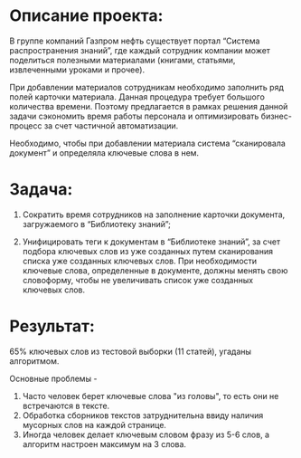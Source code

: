 # Описание проекта:
В группе компаний Газпром нефть существует портал “Система распространения знаний”, где каждый сотрудник компании может поделиться полезными материалами (книгами, статьями, извлеченными уроками и прочее). 

При добавлении материалов сотрудникам необходимо заполнить ряд полей карточки материала. Данная процедура требует большого количества времени. Поэтому предлагается в рамках решения данной задачи сэкономить время работы персонала и оптимизировать бизнес-процесс за счет частичной автоматизации. 

Необходимо, чтобы при добавлении материала система “сканировала документ” и определяла ключевые слова в нем.

# Задача:
1. Сократить время сотрудников на заполнение карточки документа, загружаемого в “Библиотеку знаний”;

2. Унифицировать теги к документам в “Библиотеке знаний”, за счет подбора ключевых слов из уже созданных путем сканирования списка уже созданных ключевых слов. При необходимости ключевые слова, определенные в документе, должны менять свою словоформу, чтобы не увеличивать список уже созданных ключевых слов.

# Результат:
65% ключевых слов из тестовой выборки (11 статей), угаданы алгоритмом.

Основные проблемы -
1. Часто человек берет ключевые слова "из головы", то есть они не встречаются в тексте.
2. Обработка сборников текстов затруднительна ввиду наличия мусорных слов на каждой странице.
3. Иногда человек делает ключевым словом фразу из 5-6 слов, а алгоритм настроен максимум на 3 слова.
